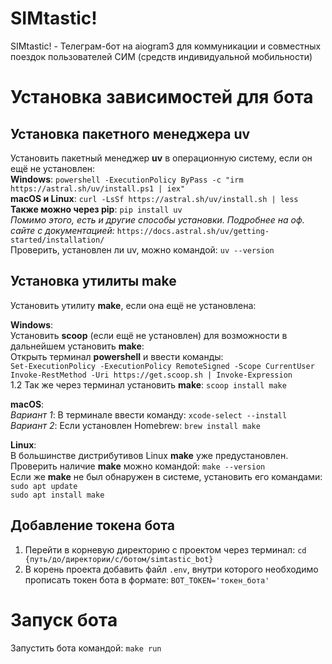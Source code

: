 # SIMtastic!
SIMtastic! - Телеграм-бот на aiogram3 для коммуникации и совместных поездок пользователей СИМ (средств индивидуальной мобильности)

# Установка зависимостей для бота
## Установка пакетного менеджера uv
Установить пакетный менеджер __uv__ в операционную систему, если он ещё не установлен:  
__Windows__: `powershell -ExecutionPolicy ByPass -c "irm https://astral.sh/uv/install.ps1 | iex"`  
__macOS и Linux__: `curl -LsSf https://astral.sh/uv/install.sh | less`  
__Также можно через pip__: `pip install uv`  
_Помимо этого, есть и другие способы установки. Подробнее на оф. сайте с документацией:_ `https://docs.astral.sh/uv/getting-started/installation/`  
Проверить, установлен ли uv, можно командой: `uv --version`
## Установка утилиты make
Установить утилиту __make__, если она ещё не установлена:  

__Windows__:  
Установить __scoop__ (если ещё не установлен) для возможности в дальнейшем установить __make__:  
Открыть терминал __powershell__ и ввести команды:  
`Set-ExecutionPolicy -ExecutionPolicy RemoteSigned -Scope CurrentUser`  
`Invoke-RestMethod -Uri https://get.scoop.sh | Invoke-Expression`  
1.2 Так же через терминал установить __make__: `scoop install make`  

__macOS__:  
_Вариант 1_: В терминале ввести команду: `xcode-select --install`  
_Вариант 2_: Если установлен Homebrew: `brew install make`  

__Linux__:  
В большинстве дистрибутивов Linux __make__ уже предустановлен. Проверить наличие __make__ можно командой: `make --version`  
Если же __make__ не был обнаружен в системе, установить его командами:  
`sudo apt update`  
`sudo apt install make`
## Добавление токена бота
1. Перейти в корневую директорию с проектом через терминал: `cd {путь/до/директории/c/ботом/simtastic_bot}`
2. В корень проекта добавить файл `.env`, внутри которого необходимо прописать токен бота в формате: `BOT_TOKEN='токен_бота'`

# Запуск бота
Запустить бота командой: `make run`